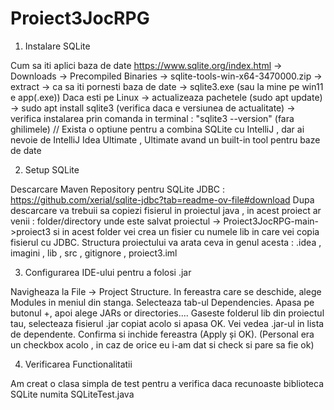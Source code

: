 # Proiect3JocRPG
1. Instalare SQLite

Cum sa iti aplici baza de date 
https://www.sqlite.org/index.html -> Downloads -> Precompiled Binaries -> sqlite-tools-win-x64-3470000.zip -> extract -> ca sa iti pornesti baza de date -> sqlite3.exe (sau la mine pe win11 e app(.exe))
Daca esti pe Linux -> actualizeaza pachetele (sudo apt update) -> sudo apt install sqlite3 (verifica daca e versiunea de actualitate) -> verifica instalarea prin comanda in terminal : "sqlite3 --version" (fara ghilimele)
// Exista o optiune pentru a combina SQLite cu IntelliJ , dar ai nevoie de IntelliJ Idea Ultimate , Ultimate avand un built-in tool pentru baze de date

2. Setup SQLite

Descarcare Maven Repository pentru SQLite JDBC : https://github.com/xerial/sqlite-jdbc?tab=readme-ov-file#download
Dupa descarcare va trebuii sa copiezi fisierul in proiectul java , in acest proiect ar venii : folder/directory unde este salvat proiectul -> Proiect3JocRPG-main->proiect3 si in acest folder vei crea un fisier cu numele lib in care vei copia fisierul cu JDBC.
Structura proiectului va arata ceva in genul acesta : .idea , imagini , lib , src , gitignore , proiect3.iml

3. Configurarea IDE-ului pentru a folosi .jar

Navigheaza la File -> Project Structure.
In fereastra care se deschide, alege Modules in meniul din stanga.
Selecteaza tab-ul Dependencies.
Apasa pe butonul +, apoi alege JARs or directories....
Gaseste folderul lib din proiectul tau, selecteaza fisierul .jar copiat acolo si apasa OK.
Vei vedea .jar-ul in lista de dependente. Confirma si inchide fereastra (Apply și OK). (Personal era un checkbox acolo , in caz de orice eu i-am dat si check si pare sa fie ok)

4. Verificarea Functionalitatii

Am creat o clasa simpla de test pentru a verifica daca recunoaste biblioteca SQLite numita SQLiteTest.java
